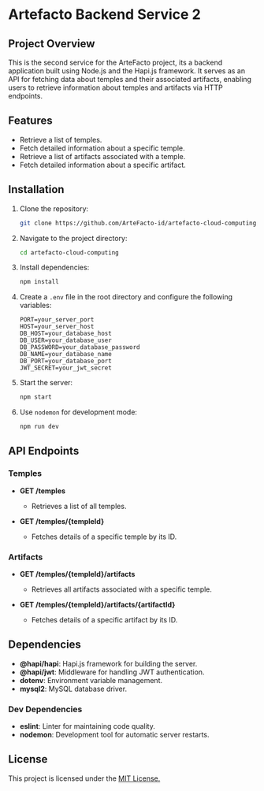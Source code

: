
# Artefacto Backend Service 2

## Project Overview

This is the second service for the ArteFacto project, its a backend application built using Node.js and the Hapi.js framework. It serves as an API for fetching data about temples and their associated artifacts, enabling users to retrieve information about temples and artifacts via HTTP endpoints. 

## Features

- Retrieve a list of temples.
- Fetch detailed information about a specific temple.
- Retrieve a list of artifacts associated with a temple.
- Fetch detailed information about a specific artifact.


## Installation

1. Clone the repository:

   ```bash
   git clone https://github.com/ArteFacto-id/artefacto-cloud-computing.git
   ```

2. Navigate to the project directory:

   ```bash
   cd artefacto-cloud-computing
   ```

3. Install dependencies:

   ```bash
   npm install
   ```

4. Create a `.env` file in the root directory and configure the following variables:

   ```env
   PORT=your_server_port
   HOST=your_server_host
   DB_HOST=your_database_host
   DB_USER=your_database_user
   DB_PASSWORD=your_database_password
   DB_NAME=your_database_name
   DB_PORT=your_database_port
   JWT_SECRET=your_jwt_secret
   ```

5. Start the server:

   ```bash
   npm start
   ```

6. Use `nodemon` for development mode:

   ```bash
   npm run dev
   ```

## API Endpoints

### Temples

- **GET /temples**
  - Retrieves a list of all temples.

- **GET /temples/{templeId}**
  - Fetches details of a specific temple by its ID.

### Artifacts

- **GET /temples/{templeId}/artifacts**
  - Retrieves all artifacts associated with a specific temple.

- **GET /temples/{templeId}/artifacts/{artifactId}**
  - Fetches details of a specific artifact by its ID.

## Dependencies

- **@hapi/hapi**: Hapi.js framework for building the server.
- **@hapi/jwt**: Middleware for handling JWT authentication.
- **dotenv**: Environment variable management.
- **mysql2**: MySQL database driver.

### Dev Dependencies

- **eslint**: Linter for maintaining code quality.
- **nodemon**: Development tool for automatic server restarts.

## License

This project is licensed under the [MIT License.](LICENSE)
